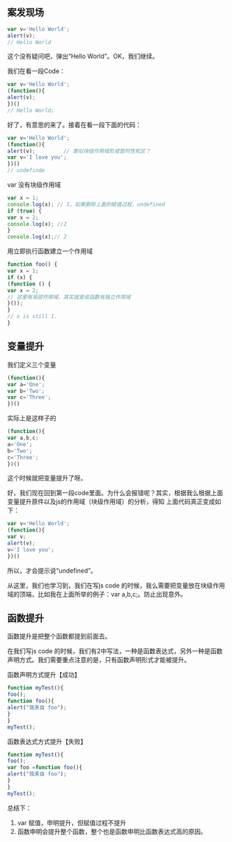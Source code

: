 ## 案发现场

```js
var v='Hello World';
alert(v);
// Hello World
```

这个没有疑问吧，弹出“Hello World”。OK，我们继续。

我们在看一段Code：

```js
var v='Hello World';
(function(){
alert(v);
})()
// Hello World;
```

好了，有意思的来了。接着在看一段下面的代码：

```js
var v='Hello World';
(function(){
alert(v);         // 类似块级作用域形成暂时性死区？
var v='I love you';
})()
// undefinde
```

var 没有块级作用域
```js
var x = 1;
console.log(x); // 1，如果删除上面的赋值过程，undefined
if (true) {
var x = 2;
console.log(x); //2
}
console.log(x);// 2
```

用立即执行函数建立一个作用域

```js
function foo() {
var x = 1;
if (x) {
(function () {
var x = 2;
// 这里有局部作用域，其实就是说函数有独立作用域
}());
}
// x is still 1.
}
```

## 变量提升

我们定义三个变量
```js
(function(){
var a='One';
var b='Two';
var c='Three';
})()
```
实际上是这样子的
```js
(function(){
var a,b,c;
a='One';
b='Two';
c='Three';
})()
```
这个时候就把变量提升了呀。

好，我们现在回到第一段code里面。为什么会报错呢？其实，根据我么根据上面变量提升原件以及js的作用域（块级作用域）的分析，得知 上面代码真正变成如下：

```js
var v='Hello World';
(function(){
var v;
alert(v);
v='I love you';
})()
```

所以，才会提示说“undefined”。

从这里，我们也学习到，我们在写js code 的时候，我么需要把变量放在块级作用域的顶端，比如我在上面所举的例子：var a,b,c;。防止出现意外。

## 函数提升

函数提升是把整个函数都提到前面去。

在我们写js code 的时候，我们有2中写法，一种是函数表达式，另外一种是函数声明方式。我们需要重点注意的是，只有函数声明形式才能被提升。

函数声明方式提升【成功】
```js
function myTest(){
foo();
function foo(){
alert("我来自 foo");
}
}
myTest();
```

函数表达式方式提升【失败】
```js
function myTest(){
foo();
var foo =function foo(){
alert("我来自 foo");
}
}
myTest();
```

总结下：

1. var 赋值，申明提升，但赋值过程不提升
2. 函数申明会提升整个函数，整个也是函数申明比函数表达式高的原因。
